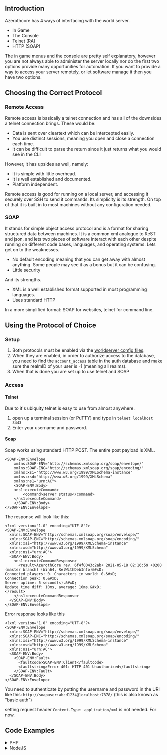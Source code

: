## Introduction

Azerothcore has 4 ways of interfacing with the world server.

- In Game
- The Console
- Telnet (RA)
- HTTP (SOAP)

The in game menus and the console are pretty self explanatory, however you are not always able to administer the server locally nor do the first two options provide many opportunities for automation. If you want to provide a way to access your server remotely, or let software manage it then you have two options.

## Choosing the Correct Protocol

### Remote Access

Remote access is basically a telnet connection and has all of the downsides a telnet connection brings. These would be:
- Data is sent over cleartext which can be intercepted easily.
- You use distinct sessions, meaning you open and close a connection each time.
- It can be difficult to parse the return since it just returns what you would see in the CLI

However, it has upsides as well, namely:
- It is simple with little overhead.
- It is well established and documented.
- Platform independent.

Remote access is good for running on a local server, and accessing it securely over SSH to send it commands. Its simplicity is its strength. On top of that it is built in to most machines without any configuration needed.

### SOAP

It stands for simple object access protocol and is a format for sharing structured data between machines. It is a common xml analogue to ReST and json, and lets two pieces of software interact with each other despite running on different code bases, languages, and operating systems. Lets get on to the weaknesses.

- No default encoding meaning that you can get away with almost anything. Some people may see it as a bonus but it can be confusing.
- Little security

And its strengths.

- XML is a well established format supported in most programming languages.
- Uses standard HTTP

In a more simplified format: SOAP for websites, telnet for command line.

## Using the Protocol of Choice

### Setup

1. Both protocols must be enabled via the [worldserver config files](https://github.com/azerothcore/azerothcore-wotlk/blob/master/src/worldserver/worldserver.conf.dist#L2756). 
2. When they are enabled, in order to authorize access to the database, you need to find the `account_access` table in the auth database and make sure the realmID of your user is -1 (meaning all realms).
3. When that is done you are set up to use telnet and SOAP

### Access
#### Telnet

Due to it's ubiquity telnet is easy to use from almost anywhere. 

1. open up a terminal session (or PuTTY) and type in `telnet localhost 3443`
2. Enter your username and password.

#### Soap

Soap works using standard HTTP POST. The entire post payload is XML.

	<SOAP-ENV:Envelope  
	    xmlns:SOAP-ENV="http://schemas.xmlsoap.org/soap/envelope/" 
	    xmlns:SOAP-ENC="http://schemas.xmlsoap.org/soap/encoding/" 
	    xmlns:xsi="http://www.w3.org/1999/XMLSchema-instance" 
	    xmlns:xsd="http://www.w3.org/1999/XMLSchema" 
	    xmlns:ns1="urn:AC">
	    <SOAP-ENV:Body>
		<ns1:executeCommand>
	 	    <command>server status</command>
	 	</ns1:executeCommand>
	    </SOAP-ENV:Body>
	</SOAP-ENV:Envelope>

The response will look like this:

	<?xml version="1.0" encoding="UTF-8"?>
	<SOAP-ENV:Envelope
	  xmlns:SOAP-ENV="http://schemas.xmlsoap.org/soap/envelope/"
	  xmlns:SOAP-ENC="http://schemas.xmlsoap.org/soap/encoding/"
	  xmlns:xsi="http://www.w3.org/1999/XMLSchema-instance"
	  xmlns:xsd="http://www.w3.org/1999/XMLSchema"
	  xmlns:ns1="urn:AC">
	  <SOAP-ENV:Body>
	    <ns1:executeCommandResponse>
	      <result>AzerothCore rev. 6f4f0043c2ab+ 2021-05-18 02:16:59 +0200 (master branch) (Win64, RelWithDebInfo)&#xD;
	Connected players: 0. Characters in world: 0.&#xD;
	Connection peak: 0.&#xD;
	Server uptime: 5 second(s).&#xD;
	Update time diff: 10ms, average: 10ms.&#xD;
	</result>
	    </ns1:executeCommandResponse>
	  </SOAP-ENV:Body>
	</SOAP-ENV:Envelope>

Error response looks like this

	<?xml version="1.0" encoding="UTF-8"?>
	<SOAP-ENV:Envelope
	  xmlns:SOAP-ENV="http://schemas.xmlsoap.org/soap/envelope/"
	  xmlns:SOAP-ENC="http://schemas.xmlsoap.org/soap/encoding/"
	  xmlns:xsi="http://www.w3.org/1999/XMLSchema-instance"
	  xmlns:xsd="http://www.w3.org/1999/XMLSchema"
	  xmlns:ns1="urn:AC">
	  <SOAP-ENV:Body>
	    <SOAP-ENV:Fault>
	      <faultcode>SOAP-ENV:Client</faultcode>
	      <faultstring>Error 401: HTTP 401 Unauthorized</faultstring>
	    </SOAP-ENV:Fault>
	  </SOAP-ENV:Body>
	</SOAP-ENV:Envelope>


You need to authenticate by putting the username and password in the URI like this: `http://soapuser:abcd1234@localhost:7878/` (this is also known as "basic auth")

setting request header `Content-Type: application/xml` is not needed. For now.

## Code Examples

<details>
    <summary>PHP</summary>
	
using built-in [SoapClient](https://www.php.net/manual/en/class.soapclient.php)
	
    $conn = new SoapClient(NULL, array(
        'location' => "http://{{ ip }}:{{ port }}/",
        'uri'      => 'urn:AC',
        'style'    => SOAP_RPC,
        'login'    => 'soapuser',
        'password' => 'abcd1234'
    ));
    echo $conn->executeCommand(new SoapParam('server info', 'command'));
	
</details>
<details>
    <summary>NodeJS</summary>
	
using [xml2js](https://www.npmjs.com/package/xml2js) to parse the response. Please make sure to sanitize the inputs.
	
    function AzerothCore_Soap(command){
	    return new Promise((resolve, reject)=>{
		var req = http.request(<http.ClientRequestArgs>{
		    port: 7878,
		    method: "POST",
		    hostname: "localhost",
		    auth: "soapuser:abcd1234",
		    headers: { 'Content-Type': 'application/xml' }
		}, res=>{
		    res.on('data', async d => {
			var xml = await xml2js.parseStringPromise(d.toString());

			var body = xml["SOAP-ENV:Envelope"]["SOAP-ENV:Body"][0];
			var fault = body["SOAP-ENV:Fault"];
			if(fault){
			    resolve({
				faultCode  : fault[0]["faultcode"][0],
				faultString: fault[0]["faultstring"][0],
			    });
			    return;
			}
			var response = body["ns1:executeCommandResponse"];
			if(response){
			    resolve({
				result: response[0]["result"][0]
			    });
			    return;
			}
			console.log(d.toString());
		    })
		});
		req.write(
		    '<SOAP-ENV:Envelope' +
		    ' xmlns:SOAP-ENV="http://schemas.xmlsoap.org/soap/envelope/"' +
		    ' xmlns:SOAP-ENC="http://schemas.xmlsoap.org/soap/encoding/"' +
		    ' xmlns:xsi="http://www.w3.org/1999/XMLSchema-instance"' +
		    ' xmlns:xsd="http://www.w3.org/1999/XMLSchema"' +
		    ' xmlns:ns1="urn:AC">' +
		    '<SOAP-ENV:Body>' +
		    '<ns1:executeCommand>' +
			'<command>'+command+'</command>' +
		    '</ns1:executeCommand>' +
		    '</SOAP-ENV:Body>' +
		    '</SOAP-ENV:Envelope>'
		);
		req.end();
	    });
	}
	
</details>

